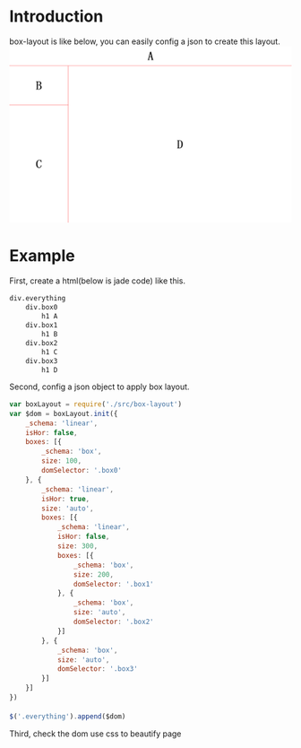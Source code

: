 # Introduction
box-layout is like below, you can easily config a json to create this layout.
![ ](doc/basic.png)

# Example
First, create a html(below is jade code) like this.

```jade
div.everything
	div.box0
    	h1 A
    div.box1
        h1 B
    div.box2
        h1 C
    div.box3
        h1 D
```
Second, config a json object to apply box layout.

```javascript
var boxLayout = require('./src/box-layout')
var $dom = boxLayout.init({
	_schema: 'linear',
	isHor: false,
	boxes: [{
		_schema: 'box',
		size: 100,
		domSelector: '.box0'
	}, {
		_schema: 'linear',
		isHor: true,
		size: 'auto',
		boxes: [{
			_schema: 'linear',
			isHor: false,
			size: 300,
			boxes: [{
				_schema: 'box',
				size: 200,
				domSelector: '.box1'
			}, {
				_schema: 'box',
				size: 'auto',
				domSelector: '.box2'
			}]
		}, {
			_schema: 'box',
			size: 'auto',
			domSelector: '.box3'
		}]
	}]
})

$('.everything').append($dom)
```

Third, check the dom use css to beautify page